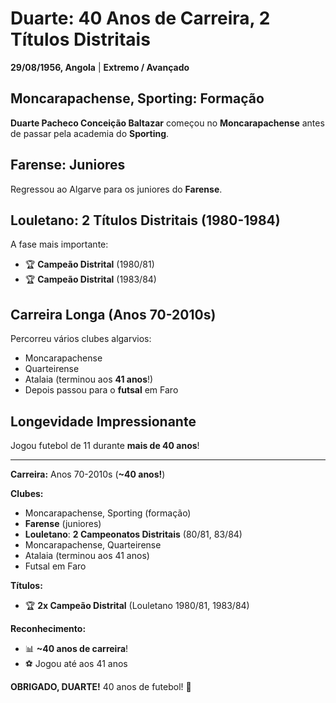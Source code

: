 # Duarte: 40 Anos de Carreira, 2 Títulos Distritais

**29/08/1956, Angola** | **Extremo / Avançado**

## Moncarapachense, Sporting: Formação

**Duarte Pacheco Conceição Baltazar** começou no **Moncarapachense** antes de passar pela academia do **Sporting**.

## Farense: Juniores

Regressou ao Algarve para os juniores do **Farense**.

## Louletano: 2 Títulos Distritais (1980-1984)

A fase mais importante:
- 🏆 **Campeão Distrital** (1980/81)
- 🏆 **Campeão Distrital** (1983/84)

## Carreira Longa (Anos 70-2010s)

Percorreu vários clubes algarvios:
- Moncarapachense
- Quarteirense
- Atalaia (terminou aos **41 anos**!)
- Depois passou para o **futsal** em Faro

## Longevidade Impressionante

Jogou futebol de 11 durante **mais de 40 anos**!

---

**Carreira:** Anos 70-2010s (**~40 anos!**)

**Clubes:**
- Moncarapachense, Sporting (formação)
- **Farense** (juniores)
- **Louletano**: **2 Campeonatos Distritais** (80/81, 83/84)
- Moncarapachense, Quarteirense
- Atalaia (terminou aos 41 anos)
- Futsal em Faro

**Títulos:**
- 🏆 **2x Campeão Distrital** (Louletano 1980/81, 1983/84)

**Reconhecimento:**
- 📊 **~40 anos de carreira**!
- ⚽ Jogou até aos 41 anos

**OBRIGADO, DUARTE!** 40 anos de futebol! 🦁
